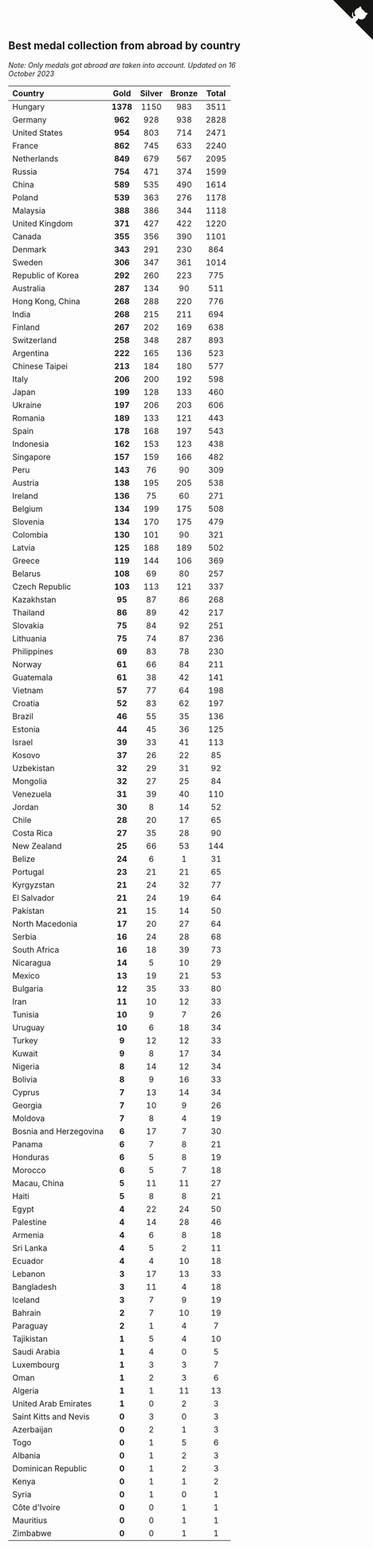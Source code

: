 ## Best medal collection from abroad by country

*Note: Only medals got abroad are taken into account.*
*Updated on 16 October 2023*

| Country | Gold | Silver | Bronze | Total |
| :--- | :--: | :--: | :--: | :--: |
| Hungary | **1378** | 1150 | 983 | 3511 |
| Germany | **962** | 928 | 938 | 2828 |
| United States | **954** | 803 | 714 | 2471 |
| France | **862** | 745 | 633 | 2240 |
| Netherlands | **849** | 679 | 567 | 2095 |
| Russia | **754** | 471 | 374 | 1599 |
| China | **589** | 535 | 490 | 1614 |
| Poland | **539** | 363 | 276 | 1178 |
| Malaysia | **388** | 386 | 344 | 1118 |
| United Kingdom | **371** | 427 | 422 | 1220 |
| Canada | **355** | 356 | 390 | 1101 |
| Denmark | **343** | 291 | 230 | 864 |
| Sweden | **306** | 347 | 361 | 1014 |
| Republic of Korea | **292** | 260 | 223 | 775 |
| Australia | **287** | 134 | 90 | 511 |
| Hong Kong, China | **268** | 288 | 220 | 776 |
| India | **268** | 215 | 211 | 694 |
| Finland | **267** | 202 | 169 | 638 |
| Switzerland | **258** | 348 | 287 | 893 |
| Argentina | **222** | 165 | 136 | 523 |
| Chinese Taipei | **213** | 184 | 180 | 577 |
| Italy | **206** | 200 | 192 | 598 |
| Japan | **199** | 128 | 133 | 460 |
| Ukraine | **197** | 206 | 203 | 606 |
| Romania | **189** | 133 | 121 | 443 |
| Spain | **178** | 168 | 197 | 543 |
| Indonesia | **162** | 153 | 123 | 438 |
| Singapore | **157** | 159 | 166 | 482 |
| Peru | **143** | 76 | 90 | 309 |
| Austria | **138** | 195 | 205 | 538 |
| Ireland | **136** | 75 | 60 | 271 |
| Belgium | **134** | 199 | 175 | 508 |
| Slovenia | **134** | 170 | 175 | 479 |
| Colombia | **130** | 101 | 90 | 321 |
| Latvia | **125** | 188 | 189 | 502 |
| Greece | **119** | 144 | 106 | 369 |
| Belarus | **108** | 69 | 80 | 257 |
| Czech Republic | **103** | 113 | 121 | 337 |
| Kazakhstan | **95** | 87 | 86 | 268 |
| Thailand | **86** | 89 | 42 | 217 |
| Slovakia | **75** | 84 | 92 | 251 |
| Lithuania | **75** | 74 | 87 | 236 |
| Philippines | **69** | 83 | 78 | 230 |
| Norway | **61** | 66 | 84 | 211 |
| Guatemala | **61** | 38 | 42 | 141 |
| Vietnam | **57** | 77 | 64 | 198 |
| Croatia | **52** | 83 | 62 | 197 |
| Brazil | **46** | 55 | 35 | 136 |
| Estonia | **44** | 45 | 36 | 125 |
| Israel | **39** | 33 | 41 | 113 |
| Kosovo | **37** | 26 | 22 | 85 |
| Uzbekistan | **32** | 29 | 31 | 92 |
| Mongolia | **32** | 27 | 25 | 84 |
| Venezuela | **31** | 39 | 40 | 110 |
| Jordan | **30** | 8 | 14 | 52 |
| Chile | **28** | 20 | 17 | 65 |
| Costa Rica | **27** | 35 | 28 | 90 |
| New Zealand | **25** | 66 | 53 | 144 |
| Belize | **24** | 6 | 1 | 31 |
| Portugal | **23** | 21 | 21 | 65 |
| Kyrgyzstan | **21** | 24 | 32 | 77 |
| El Salvador | **21** | 24 | 19 | 64 |
| Pakistan | **21** | 15 | 14 | 50 |
| North Macedonia | **17** | 20 | 27 | 64 |
| Serbia | **16** | 24 | 28 | 68 |
| South Africa | **16** | 18 | 39 | 73 |
| Nicaragua | **14** | 5 | 10 | 29 |
| Mexico | **13** | 19 | 21 | 53 |
| Bulgaria | **12** | 35 | 33 | 80 |
| Iran | **11** | 10 | 12 | 33 |
| Tunisia | **10** | 9 | 7 | 26 |
| Uruguay | **10** | 6 | 18 | 34 |
| Turkey | **9** | 12 | 12 | 33 |
| Kuwait | **9** | 8 | 17 | 34 |
| Nigeria | **8** | 14 | 12 | 34 |
| Bolivia | **8** | 9 | 16 | 33 |
| Cyprus | **7** | 13 | 14 | 34 |
| Georgia | **7** | 10 | 9 | 26 |
| Moldova | **7** | 8 | 4 | 19 |
| Bosnia and Herzegovina | **6** | 17 | 7 | 30 |
| Panama | **6** | 7 | 8 | 21 |
| Honduras | **6** | 5 | 8 | 19 |
| Morocco | **6** | 5 | 7 | 18 |
| Macau, China | **5** | 11 | 11 | 27 |
| Haiti | **5** | 8 | 8 | 21 |
| Egypt | **4** | 22 | 24 | 50 |
| Palestine | **4** | 14 | 28 | 46 |
| Armenia | **4** | 6 | 8 | 18 |
| Sri Lanka | **4** | 5 | 2 | 11 |
| Ecuador | **4** | 4 | 10 | 18 |
| Lebanon | **3** | 17 | 13 | 33 |
| Bangladesh | **3** | 11 | 4 | 18 |
| Iceland | **3** | 7 | 9 | 19 |
| Bahrain | **2** | 7 | 10 | 19 |
| Paraguay | **2** | 1 | 4 | 7 |
| Tajikistan | **1** | 5 | 4 | 10 |
| Saudi Arabia | **1** | 4 | 0 | 5 |
| Luxembourg | **1** | 3 | 3 | 7 |
| Oman | **1** | 2 | 3 | 6 |
| Algeria | **1** | 1 | 11 | 13 |
| United Arab Emirates | **1** | 0 | 2 | 3 |
| Saint Kitts and Nevis | **0** | 3 | 0 | 3 |
| Azerbaijan | **0** | 2 | 1 | 3 |
| Togo | **0** | 1 | 5 | 6 |
| Albania | **0** | 1 | 2 | 3 |
| Dominican Republic | **0** | 1 | 2 | 3 |
| Kenya | **0** | 1 | 1 | 2 |
| Syria | **0** | 1 | 0 | 1 |
| Côte d'Ivoire | **0** | 0 | 1 | 1 |
| Mauritius | **0** | 0 | 1 | 1 |
| Zimbabwe | **0** | 0 | 1 | 1 |


<a href="https://github.com/jonatanklosko/wca_statistics" class="github-corner" aria-label="View source on Github"><svg width="80" height="80" viewBox="0 0 250 250" style="fill:#151513; color:#fff; position: absolute; top: 0; border: 0; right: 0;" aria-hidden="true"><path d="M0,0 L115,115 L130,115 L142,142 L250,250 L250,0 Z"></path><path d="M128.3,109.0 C113.8,99.7 119.0,89.6 119.0,89.6 C122.0,82.7 120.5,78.6 120.5,78.6 C119.2,72.0 123.4,76.3 123.4,76.3 C127.3,80.9 125.5,87.3 125.5,87.3 C122.9,97.6 130.6,101.9 134.4,103.2" fill="currentColor" style="transform-origin: 130px 106px;" class="octo-arm"></path><path d="M115.0,115.0 C114.9,115.1 118.7,116.5 119.8,115.4 L133.7,101.6 C136.9,99.2 139.9,98.4 142.2,98.6 C133.8,88.0 127.5,74.4 143.8,58.0 C148.5,53.4 154.0,51.2 159.7,51.0 C160.3,49.4 163.2,43.6 171.4,40.1 C171.4,40.1 176.1,42.5 178.8,56.2 C183.1,58.6 187.2,61.8 190.9,65.4 C194.5,69.0 197.7,73.2 200.1,77.6 C213.8,80.2 216.3,84.9 216.3,84.9 C212.7,93.1 206.9,96.0 205.4,96.6 C205.1,102.4 203.0,107.8 198.3,112.5 C181.9,128.9 168.3,122.5 157.7,114.1 C157.9,116.9 156.7,120.9 152.7,124.9 L141.0,136.5 C139.8,137.7 141.6,141.9 141.8,141.8 Z" fill="currentColor" class="octo-body"></path></svg></a><style>.github-corner:hover .octo-arm{animation:octocat-wave 560ms ease-in-out}@keyframes octocat-wave{0%,100%{transform:rotate(0)}20%,60%{transform:rotate(-25deg)}40%,80%{transform:rotate(10deg)}}@media (max-width:500px){.github-corner:hover .octo-arm{animation:none}.github-corner .octo-arm{animation:octocat-wave 560ms ease-in-out}}</style>
